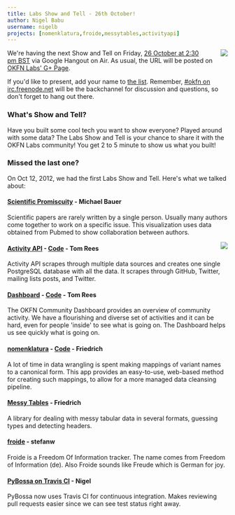```yaml
---
title: Labs Show and Tell - 26th October!
author: Nigel Babu
username: nigelb
projects: [nomenklatura,froide,messytables,activityapi]
---
```


<img src="http://assets.okfn.org/p/labs/img/tent.png" style="margin-left: 30px; float: right;" />

We're having the next Show and Tell on Friday, [26 October at 2:30 pm BST][time] via Google Hangout on Air. As usual, the URL will be posted on [OKFN Labs' G+ Page][gplus].

If you'd like to present, add your name to [the list][opad]. Remember, [#okfn on irc.freenode.net][irc] will be the backchannel for discussion and questions, so don't forget to hang out there.

### What's Show and Tell?
Have you built some cool tech you want to show everyone? Played around with some data? The Labs Show and Tell is your chance to share it with the OKFN Labs community! You get 2 to 5 minute to show us what you built!

### Missed the last one?
On Oct 12, 2012, we had the first Labs Show and Tell. Here's what we talked about:

#### [Scientific Promiscuity][sp] - Michael Bauer
Scientific papers are rarely written by a single person. Usually many authors come together to work on a specific issue. This visualization uses data obtained from Pubmed to show collaboration between authors.

<img src="/img/dashboard.png" style="margin-left: 30px; float: right;" />

#### [Activity API][activityapi] - [Code][activityapicode] - Tom Rees
Activity API scrapes through multiple data sources and creates one single PostgreSQL database with all the data. It scrapes through GitHub, Twitter, mailing lists posts, and Twitter.

#### [Dashboard][db] - [Code][dbcode] - Tom Rees
The OKFN Community Dashboard provides an overview of community activity. We have a flourishing and diverse set of activities and it can be hard, even for people 'inside' to see what is going on. The Dashboard helps us see quickly what is going on.

#### [nomenklatura][nk] - [Code][nkc] - Friedrich
A lot of time in data wrangling is spent making mappings of variant names to a canonical form. This app provides an easy-to-use, web-based method for creating such mappings, to allow for a more managed data cleansing pipeline.

#### [Messy Tables][mt] - Friedrich
A library for dealing with messy tabular data in several formats, guessing types and detecting headers.

#### [froide][fro] - stefanw
Froide is a Freedom Of Information tracker. The name comes from Freedom of Information (de). Also Froide sounds like Freude which is German for joy.

#### [PyBossa on Travis CI][travis] - Nigel
PyBossa now uses Travis CI for continuous integration. Makes reviewing pull requests easier since we can see test status right away.

[time]: http://www.timeanddate.com/worldclock/fixedtime.html?iso=20121026T1430&p1=136
[irc]: http://webchat.freenode.net/?channels=okfn
[gplus]: https://plus.google.com/108417336285743833546/posts
[opad]: http://okfnpad.org/show-and-tell-Oct-26
[sp]: http://promiscuity.tentacleriot.eu/
[activityapi]: http://activityapi.herokuapp.com/
[activityapicode]:https://github.com/okfn/activityapi
[db]: http://okfnlabs.org/dashboard/#project/labs
[dbcode]: https://github.com/okfn/dashboard
[nk]: http://nomenklatura.okfnlabs.org/
[nkc]: https://github.com/pudo/nomenklatura
[mt]: https://github.com/okfn/messytables
[fro]: https://github.com/stefanw/froide
[travis]: https://travis-ci.org/#!/PyBossa/pybossa
